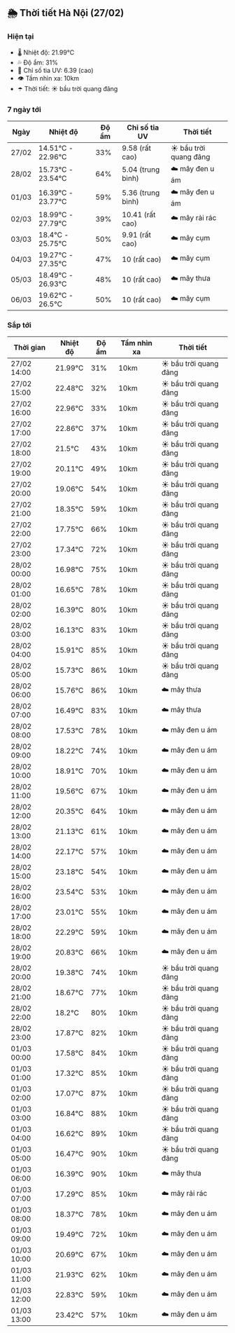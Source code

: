 ## 🌦️ Thời tiết Hà Nội (27/02)

### Hiện tại

- 🌡️ Nhiệt độ: 21.99℃
- 💦 Độ ẩm: 31%
- 🌟 Chỉ số tia UV: 6.39 (cao)
- 👁️ Tầm nhìn xa: 10km
- ☂️ Thời tiết: ☀️ bầu trời quang đãng

### 7 ngày tới

| Ngày | Nhiệt độ | Độ ẩm | Chỉ số tia UV | Thời tiết |
| --- | --- | --- | --- | --- |
| 27/02 | 14.51℃ - 22.96℃ | 33% | 9.58 (rất cao) | ☀️ bầu trời quang đãng |
| 28/02 | 15.73℃ - 23.54℃ | 64% | 5.04 (trung bình) | ☁️ mây đen u ám |
| 01/03 | 16.39℃ - 23.77℃ | 59% | 5.36 (trung bình) | ☁️ mây đen u ám |
| 02/03 | 18.99℃ - 27.79℃ | 39% | 10.41 (rất cao) | ☁️ mây rải rác |
| 03/03 | 18.4℃ - 25.75℃ | 50% | 9.91 (rất cao) | ☁️ mây cụm |
| 04/03 | 19.27℃ - 27.35℃ | 47% | 10 (rất cao) | ☁️ mây cụm |
| 05/03 | 18.49℃ - 26.93℃ | 48% | 10 (rất cao) | ☁️ mây thưa |
| 06/03 | 19.62℃ - 26.5℃ | 50% | 10 (rất cao) | ☁️ mây cụm |

### Sắp tới

| Thời gian | Nhiệt độ | Độ ẩm | Tầm nhìn xa | Thời tiết |
| --- | --- | --- | --- | --- |
| 27/02 14:00 | 21.99℃ | 31% | 10km | ☀️ bầu trời quang đãng |
| 27/02 15:00 | 22.48℃ | 32% | 10km | ☀️ bầu trời quang đãng |
| 27/02 16:00 | 22.96℃ | 33% | 10km | ☀️ bầu trời quang đãng |
| 27/02 17:00 | 22.86℃ | 37% | 10km | ☀️ bầu trời quang đãng |
| 27/02 18:00 | 21.5℃ | 43% | 10km | ☀️ bầu trời quang đãng |
| 27/02 19:00 | 20.11℃ | 49% | 10km | ☀️ bầu trời quang đãng |
| 27/02 20:00 | 19.06℃ | 54% | 10km | ☀️ bầu trời quang đãng |
| 27/02 21:00 | 18.35℃ | 59% | 10km | ☀️ bầu trời quang đãng |
| 27/02 22:00 | 17.75℃ | 66% | 10km | ☀️ bầu trời quang đãng |
| 27/02 23:00 | 17.34℃ | 72% | 10km | ☀️ bầu trời quang đãng |
| 28/02 00:00 | 16.98℃ | 75% | 10km | ☀️ bầu trời quang đãng |
| 28/02 01:00 | 16.65℃ | 78% | 10km | ☀️ bầu trời quang đãng |
| 28/02 02:00 | 16.39℃ | 80% | 10km | ☀️ bầu trời quang đãng |
| 28/02 03:00 | 16.13℃ | 83% | 10km | ☀️ bầu trời quang đãng |
| 28/02 04:00 | 15.91℃ | 85% | 10km | ☀️ bầu trời quang đãng |
| 28/02 05:00 | 15.73℃ | 86% | 10km | ☀️ bầu trời quang đãng |
| 28/02 06:00 | 15.76℃ | 86% | 10km | ☁️ mây thưa |
| 28/02 07:00 | 16.49℃ | 83% | 10km | ☁️ mây thưa |
| 28/02 08:00 | 17.53℃ | 78% | 10km | ☁️ mây đen u ám |
| 28/02 09:00 | 18.22℃ | 74% | 10km | ☁️ mây đen u ám |
| 28/02 10:00 | 18.91℃ | 70% | 10km | ☁️ mây đen u ám |
| 28/02 11:00 | 19.56℃ | 67% | 10km | ☁️ mây đen u ám |
| 28/02 12:00 | 20.35℃ | 64% | 10km | ☁️ mây đen u ám |
| 28/02 13:00 | 21.13℃ | 61% | 10km | ☁️ mây đen u ám |
| 28/02 14:00 | 22.17℃ | 57% | 10km | ☁️ mây đen u ám |
| 28/02 15:00 | 23.18℃ | 54% | 10km | ☁️ mây đen u ám |
| 28/02 16:00 | 23.54℃ | 53% | 10km | ☁️ mây đen u ám |
| 28/02 17:00 | 23.01℃ | 55% | 10km | ☁️ mây đen u ám |
| 28/02 18:00 | 22.29℃ | 59% | 10km | ☁️ mây đen u ám |
| 28/02 19:00 | 20.83℃ | 66% | 10km | ☁️ mây đen u ám |
| 28/02 20:00 | 19.38℃ | 74% | 10km | ☀️ bầu trời quang đãng |
| 28/02 21:00 | 18.67℃ | 77% | 10km | ☀️ bầu trời quang đãng |
| 28/02 22:00 | 18.2℃ | 80% | 10km | ☀️ bầu trời quang đãng |
| 28/02 23:00 | 17.87℃ | 82% | 10km | ☀️ bầu trời quang đãng |
| 01/03 00:00 | 17.58℃ | 84% | 10km | ☀️ bầu trời quang đãng |
| 01/03 01:00 | 17.32℃ | 85% | 10km | ☀️ bầu trời quang đãng |
| 01/03 02:00 | 17.07℃ | 87% | 10km | ☀️ bầu trời quang đãng |
| 01/03 03:00 | 16.84℃ | 88% | 10km | ☀️ bầu trời quang đãng |
| 01/03 04:00 | 16.62℃ | 89% | 10km | ☀️ bầu trời quang đãng |
| 01/03 05:00 | 16.47℃ | 90% | 10km | ☀️ bầu trời quang đãng |
| 01/03 06:00 | 16.39℃ | 90% | 10km | ☁️ mây thưa |
| 01/03 07:00 | 17.29℃ | 85% | 10km | ☁️ mây rải rác |
| 01/03 08:00 | 18.37℃ | 78% | 10km | ☁️ mây đen u ám |
| 01/03 09:00 | 19.49℃ | 72% | 10km | ☁️ mây đen u ám |
| 01/03 10:00 | 20.69℃ | 67% | 10km | ☁️ mây đen u ám |
| 01/03 11:00 | 21.93℃ | 62% | 10km | ☁️ mây đen u ám |
| 01/03 12:00 | 22.83℃ | 59% | 10km | ☁️ mây đen u ám |
| 01/03 13:00 | 23.42℃ | 57% | 10km | ☁️ mây đen u ám |
